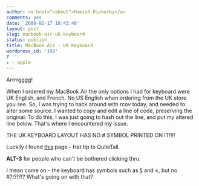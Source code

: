 ```yaml
---
author: <a href="/about">Hamish Rickerby</a>
comments: yes
date: '2008-02-17 10:43:48'
layout: post
slug: macbook-air-uk-keyboard
status: publish
title: MacBook Air - UK Keyboard
wordpress_id: '192'
? ''
: - apple
---
```


Arrrrgggg!

When I ordered my MacBook Air the only options I had for keyboard were UK English, and French.  No US English when ordering from the UK store you see.  So, I was trying to hack around with rcov today, and needed to alter some source.  I wanted to copy and edit a line of code, preserving the original.  To do this, I was just going to hash out the line, and put my altered line below.  That's where I encountered my issue.

THE UK KEYBOARD LAYOUT HAS NO # SYMBOL PRINTED ON IT!!!!

Luckily I found <a href="http://www.hutsby.net/2008/01/apple-mac-osx-looking-for-hash-on-uk.html">this</a> page - Hat tip to QuiteTall.

<strong>ALT-3</strong> for people who can't be bothered clicking thru.

I mean come on - the keyboard has symbols such as § and ±, but no #?!?!?!?  What's going on with that?